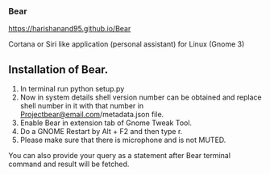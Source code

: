 ### Bear
https://harishanand95.github.io/Bear

Cortana or Siri like application (personal assistant) for Linux (Gnome 3)

## Installation of Bear.

   1. In terminal run python setup.py 
   2. Now in system details shell version number can be obtained and replace shell number in it with that number in Projectbear@email.com/metadata.json file.
   3. Enable Bear in extension tab of Gnome Tweak Tool.
   4. Do a GNOME Restart by Alt + F2 and then type r.
   5. Please make sure that there is microphone and is not MUTED.

You can also provide your query as a statement after Bear terminal command and result will be fetched.


